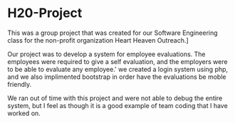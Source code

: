 # H20-Project

This was a group project that was created for our Software Engineering class for the non-profit organization Heart Heaven Outreach.]

Our project was to develop a system for employee evaluations. The employees were required to give a self evaluation, and the employers were to be able to evaluate any employee.'
we created a login system using php, and we also implimented bootstrap in order have the evaluations be moble friendly.

We ran out of time with this project and were not able to debug the entire system, but I feel as though it is a good example of team coding that I have worked on. 
